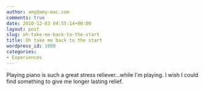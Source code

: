 ```yaml
---
author: amy@amy-mac.com
comments: true
date: 2010-12-03 04:55:14+00:00
layout: post
slug: oh-take-me-back-to-the-start
title: Oh take me back to the start
wordpress_id: 1000
categories:
- Experiences
---
```


Playing piano is such a great stress reliever...while I'm playing. I wish I could find something to give me longer lasting relief.
